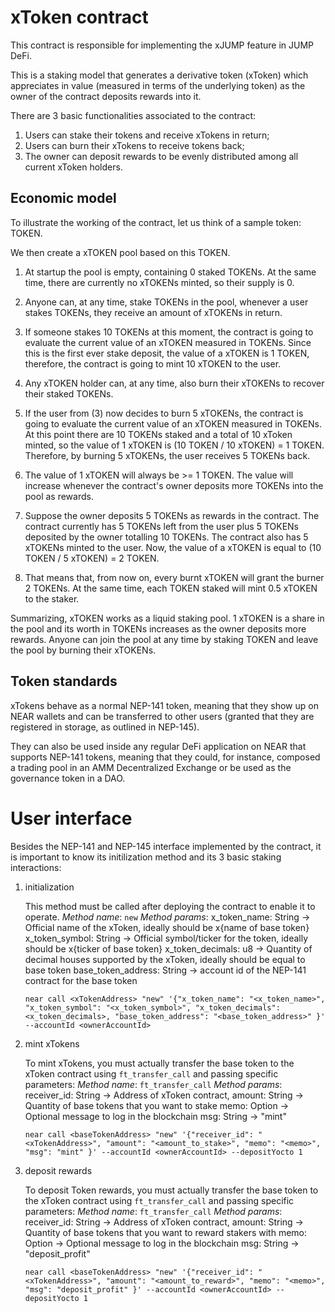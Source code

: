 # xToken contract

This contract is responsible for implementing the xJUMP feature in JUMP DeFi.

This is a staking model that generates a derivative token (xToken) which appreciates in value (measured in terms of the underlying token) as the owner of the contract deposits rewards into it.

There are 3 basic functionalities associated to the contract:
1. Users can stake their tokens and receive xTokens in return;
2. Users can burn their xTokens to receive tokens back;
3. The owner can deposit rewards to be evenly distributed among all current xToken holders.


## Economic model

To illustrate the working of the contract, let us think of a sample token: TOKEN.

We then create a xTOKEN pool based on this TOKEN.

1. At startup the pool is empty, containing 0 staked TOKENs. At the same time, there are currently no xTOKENs minted, so their supply is 0.

2. Anyone can, at any time, stake TOKENs in the pool, whenever a user stakes TOKENs, they receive an amount of xTOKENs in return.

3. If someone stakes 10 TOKENs at this moment, the contract is going to evaluate the current value of an xTOKEN measured in TOKENs. 
Since this is the first ever stake deposit, the value of a xTOKEN is 1 TOKEN, therefore, the contract is going to mint 10 xTOKEN to the user.

4. Any xTOKEN holder can, at any time, also burn their xTOKENs to recover their staked TOKENs.

5. If the user from (3) now decides to burn 5 xTOKENs, the contract is going to evaluate the current value of an xTOKEN measured in TOKENs.
At this point there are 10 TOKENs staked and a total of 10 xToken minted, so the value of 1 xTOKEN is (10 TOKEN / 10 xTOKEN) = 1 TOKEN.
Therefore, by burning 5 xTOKENs, the user receives 5 TOKENs back.

6. The value of 1 xTOKEN will always be >= 1 TOKEN. The value will increase whenever the contract's owner deposits more TOKENs into the pool as rewards.

7. Suppose the owner deposits 5 TOKENs as rewards in the contract.
The contract currently has 5 TOKENs left from the user plus 5 TOKENs deposited by the owner totalling 10 TOKENs.
The contract also has 5 xTOKENs minted to the user.
Now, the value of a xTOKEN is equal to (10 TOKEN / 5 xTOKEN) = 2 TOKEN.

8. That means that, from now on, every burnt xTOKEN will grant the burner 2 TOKENs. At the same time, each TOKEN staked will mint 0.5 xTOKEN to the staker.


Summarizing, xTOKEN works as a liquid staking pool. 1 xTOKEN is a share in the pool and its worth in TOKENs increases as the owner deposits more rewards. Anyone can join the pool at any time by staking TOKEN and leave the pool by burning their xTOKENs.

## Token standards

xTokens behave as a normal NEP-141 token, meaning that they show up on NEAR wallets and can be transferred to other users (granted that they are registered in storage, as outlined in NEP-145).

They can also be used inside any regular DeFi application on NEAR that supports NEP-141 tokens, meaning that they could, for instance, composed a trading pool in an AMM Decentralized Exchange or be used as the governance token in a DAO.

# User interface

Besides the NEP-141 and NEP-145 interface implemented by the contract, it is important to know its initilization method and its 3 basic staking interactions:

1. initialization

    This method must be called after deploying the contract to enable it to operate.
    *Method name*: `new`
    *Method params*:
        x_token_name: String -> Official name of the xToken, ideally should be x{name of base token}
        x_token_symbol: String -> Official symbol/ticker for the token, ideally should be x{ticker of base token}
        x_token_decimals: u8 -> Quantity of decimal houses supported by the xToken, ideally should be equal to base token
        base_token_address: String -> account id of the NEP-141 contract for the base token
    ```shell
    near call <xTokenAddress> "new" '{"x_token_name": "<x_token_name>", "x_token_symbol": "<x_token_symbol>", "x_token_decimals": <x_token_decimals>, "base_token_address": "<base_token_address>" }' --accountId <ownerAccountId> 
    ```

2. mint xTokens

    To mint xTokens, you must actually transfer the base token to the xToken contract using `ft_transfer_call` and passing specific parameters:
    *Method name*: `ft_transfer_call`
    *Method params*:
        receiver_id: String -> Address of xToken contract,
        amount: String -> Quantity of base tokens that you want to stake
        memo: Option<String> -> Optional message to log in the blockchain
        msg: String -> "mint"
    ```shell
    near call <baseTokenAddress> "new" '{"receiver_id": "<xTokenAddress>", "amount": "<amount_to_stake>", "memo": "<memo>", "msg": "mint" }' --accountId <ownerAccountId> --depositYocto 1
    ```

3. deposit rewards

    To deposit Token rewards, you must actually transfer the base token to the xToken contract using `ft_transfer_call` and passing specific parameters:
    *Method name*: `ft_transfer_call`
    *Method params*:
        receiver_id: String -> Address of xToken contract,
        amount: String -> Quantity of base tokens that you want to reward stakers with
        memo: Option<String> -> Optional message to log in the blockchain
        msg: String -> "deposit_profit"
    ```shell
    near call <baseTokenAddress> "new" '{"receiver_id": "<xTokenAddress>", "amount": "<amount_to_reward>", "memo": "<memo>", "msg": "deposit_profit" }' --accountId <ownerAccountId> --depositYocto 1
    ```